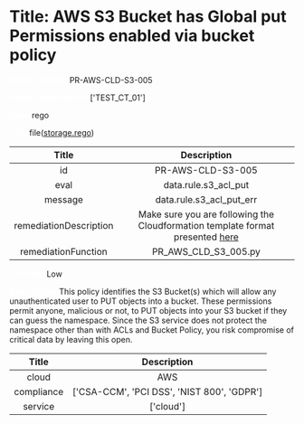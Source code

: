 



# Title: AWS S3 Bucket has Global put Permissions enabled via bucket policy


***<font color="white">Master Test Id:</font>*** PR-AWS-CLD-S3-005

***<font color="white">Master Snapshot Id:</font>*** ['TEST_CT_01']

***<font color="white">type:</font>*** rego

***<font color="white">rule:</font>*** file([storage.rego])  
  
  
  
  

|Title|Description|
| :---: | :---: |
|id|PR-AWS-CLD-S3-005|
|eval|data.rule.s3_acl_put|
|message|data.rule.s3_acl_put_err|
|remediationDescription|Make sure you are following the Cloudformation template format presented <a href='https://docs.aws.amazon.com/AWSCloudFormation/latest/UserGuide/aws-properties-s3-bucket.html' target='_blank'>here</a>|
|remediationFunction|PR_AWS_CLD_S3_005.py|


***<font color="white">Severity:</font>*** Low

***<font color="white">Description:</font>*** This policy identifies the S3 Bucket(s) which will allow any unauthenticated user to PUT objects into a bucket. These permissions permit anyone, malicious or not, to PUT objects into your S3 bucket if they can guess the namespace. Since the S3 service does not protect the namespace other than with ACLs and Bucket Policy, you risk compromise of critical data by leaving this open.  
  
  

|Title|Description|
| :---: | :---: |
|cloud|AWS|
|compliance|['CSA-CCM', 'PCI DSS', 'NIST 800', 'GDPR']|
|service|['cloud']|



[storage.rego]: https://github.com/prancer-io/prancer-compliance-test/tree/master/aws/cloud/storage.rego
